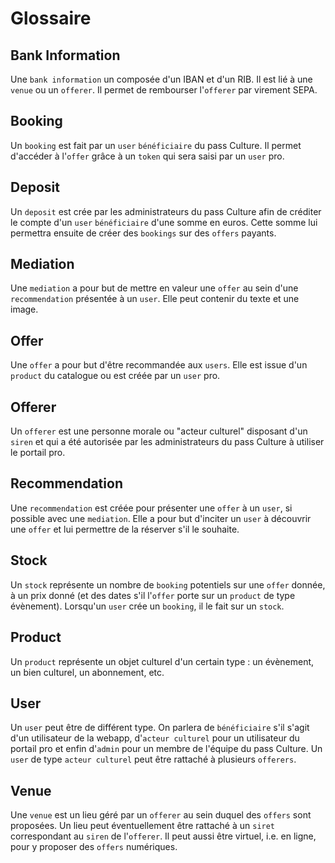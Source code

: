 # Glossaire

## Bank Information

Une `bank information` un composée d'un IBAN et d'un RIB. Il est lié à une `venue` ou un `offerer`.
Il permet de rembourser l'`offerer` par virement SEPA.

## Booking

Un `booking` est fait par un `user` `bénéficiaire` du pass Culture.
Il permet d'accéder à l'`offer` grâce à un `token` qui sera saisi par un `user` pro.

## Deposit

Un `deposit` est crée par les administrateurs du pass Culture afin de créditer le compte 
d'un `user` `bénéficiaire` d'une somme en euros. Cette somme lui permettra ensuite de 
créer des `bookings` sur des `offers` payants.

## Mediation

Une `mediation` a pour but de mettre en valeur une `offer` au sein d'une `recommendation` 
présentée à un `user`. Elle peut contenir du texte et une image.

## Offer

Une `offer` a pour but d'être recommandée aux `users`. Elle est issue d'un `product` du catalogue ou 
est créée par un `user` pro.

## Offerer

Un `offerer` est une personne morale ou "acteur culturel" disposant d'un `siren` et qui a été autorisée par 
les administrateurs du pass Culture à utiliser le portail pro.

## Recommendation

Une `recommendation` est créée pour présenter une `offer` à un `user`, si possible avec une `mediation`.
Elle a pour but d'inciter un `user` à découvrir une `offer` et lui permettre de la réserver s'il le souhaite.

## Stock

Un `stock` représente un nombre de `booking` potentiels sur une `offer` donnée, à un prix donné 
(et des dates s'il l'`offer` porte sur un `product` de type évènement). Lorsqu'un `user` crée 
un `booking`, il le fait sur un `stock`.

## Product

Un `product` représente un objet culturel d'un certain type : un évènement, un bien culturel, un abonnement, etc.

## User

Un `user` peut être de différent type. On parlera de `bénéficiaire` s'il s'agit d'un utilisateur 
de la webapp, d'`acteur culturel` pour un utilisateur du portail pro et enfin d'`admin` 
pour un membre de l'équipe du pass Culture.
Un `user` de type `acteur culturel` peut être rattaché à plusieurs `offerers`.

## Venue

Une `venue` est un lieu géré par un `offerer` au sein duquel des `offers` sont proposées. Un lieu
peut éventuellement être rattaché à un `siret` correspondant au `siren` de l'`offerer`. Il peut
aussi être virtuel, i.e. en ligne, pour y proposer des `offers` numériques.